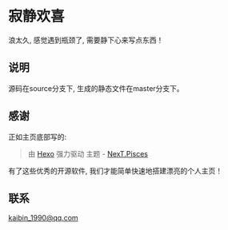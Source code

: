 # 寂静欢喜

浪太久, 感觉遇到瓶颈了, 需要静下心来写点东西！


## 说明

源码在source分支下, 生成的静态文件在master分支下。


## 感谢

正如主页底部写的:

> 由 [Hexo](https://hexo.io/) 强力驱动  主题 - [NexT.Pisces](https://github.com/iissnan/hexo-theme-next)

有了这些优秀的开源软件, 我们才能简单快速地搭建漂亮的个人主页！


## 联系

<kaibin_1990@qq.com>